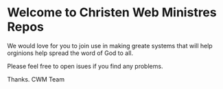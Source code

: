 # Welcome to Christen Web Ministres Repos

We would love for you to join use in making greate systems that will help orginions help spread the word of God to all.

Please feel free to open isues if you find any problems.

Thanks.
CWM Team

